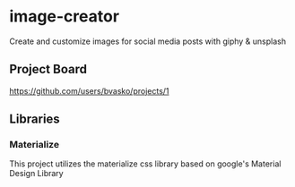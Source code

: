 # image-creator
Create and customize images for social media posts with giphy &amp; unsplash

## Project Board
https://github.com/users/bvasko/projects/1

## Libraries
### Materialize
This project utilizes the materialize css library based on google's Material Design Library